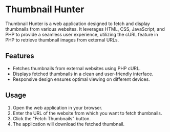 # Thumbnail Hunter

Thumbnail Hunter is a web application designed to fetch and display thumbnails from various websites. It leverages HTML, CSS, JavaScript, and PHP to provide a seamless user experience, utilizing the cURL feature in PHP to retrieve thumbnail images from external URLs.

## Features

- Fetches thumbnails from external websites using PHP cURL.
- Displays fetched thumbnails in a clean and user-friendly interface.
- Responsive design ensures optimal viewing on different devices.

## Usage

1. Open the web application in your browser.
2. Enter the URL of the website from which you want to fetch thumbnails.
3. Click the "Fetch Thumbnails" button.
4. The application will download the fetched thumbnail.

